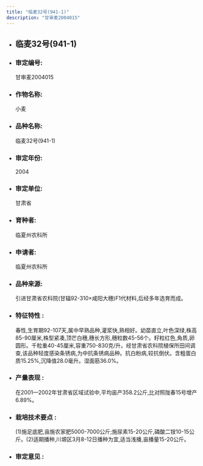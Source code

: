 ```yaml
---
title: "临麦32号(941-1)"
description: "甘审麦2004015"
---
```

* ## 临麦32号(941-1)
* ###  审定编号:  
   甘审麦2004015

*  ### 作物名称:  
   小麦

*   ###  品种名称: 
    临麦32号(941-1)

*   ### 审定年份: 
    2004

*   ### 审定单位:  
    甘肃省

*   ### 育种者:  
    临夏州农科所

*   ### 申请者:  
    临夏州农科所

*   ### 品种来源:  
    引进甘肃省农科院(甘辐92-310×咸阳大穗)F1代材料,后经多年选育而成。

*   ### 特征特性 : 
    春性,生育期92-107天,属中早熟品种,灌浆快,熟相好。幼苗直立,叶色深绿,株高85-90厘米,株型紧凑,顶芒白穗,穗长方形,穗粒数45-56个。籽粒红色,角质,卵圆形。千粒重40-45厘米,容重750-830克/升。经甘肃省农科院植保所田间调查,该品种轻度感染条锈病,为中抗条锈病品种。抗白粉病,较抗倒伏。含粗蛋白质15.25%,沉降值28.0毫升。湿面筋36.0%。

*   ### 产量表现 : 
    在2001—2002年甘肃省区域试验中,平均亩产358.2公斤,比对照陇春15号增产6.89%。

*   ### 栽培技术要点 : 
    (1)施足底肥,亩施农家肥5000-7000公斤;施尿素15-20公斤,磷酸二铵10-15公斤。(2)适期播种,川塬区3月8-12日播种为宜,适当浅播,亩播量15-20公斤。

*   ### 审定意见 : 
    
